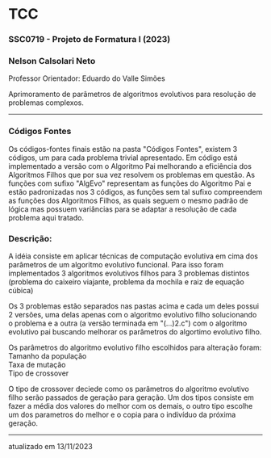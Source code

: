 # TCC

<h3>SSC0719 - Projeto de Formatura I (2023)</h3>
<h3>Nelson Calsolari Neto</h3>
<p>Professor Orientador: Eduardo do Valle Simões</p>
Aprimoramento de parâmetros de algoritmos evolutivos para resolução de problemas complexos.

<hr>
<h3>Códigos Fontes</h3>
<p>Os códigos-fontes finais estão na pasta "Códigos Fontes", existem 3 códigos, um para cada problema trivial apresentado. Em código está implementado a versão com o Algoritmo Pai melhorando a eficiência dos Algoritmos Filhos que por sua vez resolvem os problemas em questão. As funções com sufixo "AlgEvo" representam as funções do Algoritmo Pai e estão padronizadas nos 3 códigos, as funções sem tal sufixo compreendem as funções dos Algoritmos Filhos, as quais seguem o mesmo padrão de lógica mas possuem variâncias para se adaptar a resolução de cada problema aqui tratado.</p>

<h3>Descrição:</h3>
<p>A idéia consiste em aplicar técnicas de computação evolutiva em cima dos parâmetros de um algoritmo evolutivo funcional. Para isso foram implementados 3 algoritmos evolutivos filhos para 3 problemas distintos (problema do caixeiro viajante, problema da mochila e raiz de equação cúbica)</p>

<p>Os 3 problemas estão separados nas pastas acima e cada um deles possui 2 versões, uma delas apenas com o algoritmo evolutivo filho solucionando o problema e a outra (a versão terminada em "(...)2.c") com o algoritmo evolutivo pai buscando melhorar os parâmetros do algortimo evolutivo filho. </p>

Os parâmetros do algoritmo evolutivo filho escolhidos para alteração foram:<br>
Tamanho da população<br>
Taxa de mutação<br>
Tipo de crossover<br>

<p>O tipo de crossover deciede como os parâmetros do algoritmo evolutivo filho serão passados de geração para geração. Um dos tipos consiste em fazer a média dos valores do melhor com os demais, o outro tipo escolhe um dos parametros do melhor e o copia para o indivíduo da próxima geração.</p>

<hr>


atualizado em 13/11/2023
